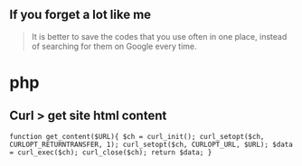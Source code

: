 ## If you forget a lot like me
> It is better to save the codes that you use often in one place, instead of searching for them on Google every time.

# php
## Curl > get site html content 
`
function get_content($URL){
      $ch = curl_init();
      curl_setopt($ch, CURLOPT_RETURNTRANSFER, 1);
      curl_setopt($ch, CURLOPT_URL, $URL);
      $data = curl_exec($ch);
      curl_close($ch);
      return $data;
}
`
